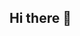 ## Hi there 👋

<!--
**Kakomanato/Kakomanato** is a ✨ _special_ ✨ repository because its `README.md` (this file) appears on your GitHub profile.
Welcome! I'm starting on the journey of software development full of enthusiasm and ideas, some of which I hope I can share with you soon 😄.
- 🔭 I’m currently working on a website about a voting system for random (or not so random if you choose different options) matchup generation between different characters from the One Piece franchise. It's up to you to decide who wins. The characters with more votes will rise higher in the ranking of power!
- 🌱 I’m currently learning Firebase.
- 👯 I’m looking to collaborate on Game Development.

- Mail: f.comanato@gmail.com
- LinkedIn: Franco Andre Comanato Zambrano
- Skills: REST APIs, SQLAlchemy, Git, React.js, HTML5, JavaScript, CSS, Python, Bootstrap, FLASK, SQL and now Firebase
-->
